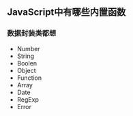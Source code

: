 ## JavaScript中有哪些内置函数
### 数据封装类都想
* Number
* String
* Boolen
* Object
* Function
* Array
* Date
* RegExp
* Error